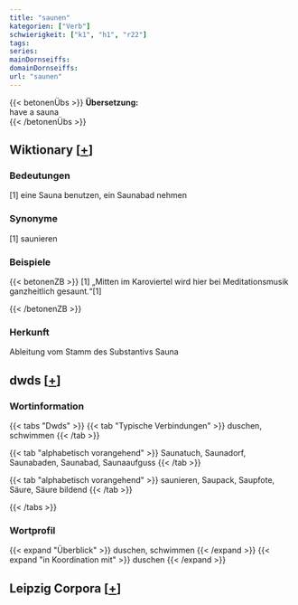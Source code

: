 ```yaml
---
title: "saunen"
kategorien: ["Verb"]
schwierigkeit: ["k1", "h1", "r22"]
tags:
series:
mainDornseiffs:
domainDornseiffs:
url: "saunen"
---
```


{{< betonenÜbs >}}
**Übersetzung:**  
have  a sauna  
{{< /betonenÜbs >}}

## Wiktionary [[+](https://de.wiktionary.org/wiki/saunen)]

### Bedeutungen
[1] eine Sauna benutzen, ein Saunabad nehmen  

### Synonyme
[1] saunieren  

### Beispiele
{{< betonenZB >}}
[1] „Mitten im Karoviertel wird hier bei Meditationsmusik ganzheitlich gesaunt.“[1]  

{{< /betonenZB >}}
### Herkunft
Ableitung vom Stamm des Substantivs Sauna  



## dwds [[+](https://www.dwds.de/wb/saunen)]

### Wortinformation
{{< tabs "Dwds" >}}
{{< tab "Typische Verbindungen" >}}
duschen, schwimmen
{{< /tab >}}

{{< tab "alphabetisch vorangehend" >}}
Saunatuch, Saunadorf, Saunabaden, Saunabad, Saunaaufguss
{{< /tab >}}

{{< tab "alphabetisch vorangehend" >}}
saunieren, Saupack, Saupfote, Säure, Säure bildend
{{< /tab >}}

{{< /tabs >}}

### Wortprofil
{{< expand "Überblick" >}} duschen, schwimmen {{< /expand >}}
{{< expand "in Koordination mit" >}} duschen {{< /expand >}}

## Leipzig Corpora [[+](https://corpora.uni-leipzig.de/en/res?word=saunen&corpusId=deu_newscrawl-public_2018)]

